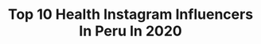 ---
title: Top 10 Health Instagram Influencers In Peru In 2020
description: >-
  Find top health Instagram influencers in Peru in 2020. Most popular hashtags: #yomequedoencasa #peru #quedateencasa #love.
platform: Instagram
profiles:
  - username: "andrea_almarzacerpa"
    fullname: >-
      Andrea Almarza
    location: "Peru"
    followers: 8586
    engagement: 1228
    commentsToLikes: 0.022657
    id: ck8t7wjili7d60j78hvg9rvy0
    verified: false
    hashtags: "#karateka, #kata, #strongereveryday, #trainning"
  - username: "mayasportsnfamily"
    fullname: >-
      Maya
    location: "Peru"
    followers: 7130
    engagement: 450
    commentsToLikes: 0.181614
    id: ck6tsak833obe0j71m0y7n545
    verified: false
    hashtags: "#lunatikavalentine, #primeroyo, #adolescentes, #sonlaselecciones"
  - username: "sebaslizar"
    fullname: >-
      Sebastian Lizarzaburu
    location: "Peru"
    followers: 710719
    engagement: 112
    commentsToLikes: 0.034248
    id: ck5zrcj62wbzb0i14n5zwo4x6
    verified: true
    hashtags: "#fitdad, #gympartner, #mequedoencasa, #daddysgirl"
  - username: "claudialb01"
    fullname: >-
      Maria Claudia Lastarria
    location: "Peru"
    followers: 461036
    engagement: 447
    commentsToLikes: 0.025407
    id: ck8tczb9i19h00j785npmxguo
    verified: false
    hashtags: "#morning, #quarantine, #combichallenge, #timba"
  - username: "healthy_pleasure"
    fullname: >-
      𝗦𝘆𝗹𝘃𝗶𝗮 𝗥𝗼𝗱𝗿𝗶𝗴𝘂𝗲𝘇 𝗩𝗲𝗹𝗲𝘇
    location: "Peru"
    followers: 44969
    engagement: 202
    commentsToLikes: 0.029373
    id: ck5zlrnnbl9gc0i14k1khb4zx
    verified: true
    hashtags: "#hotelroyalhoian, #vietnam, #seamossolidarios, #chinesenewyear2020"
  - username: "janetleyvany"
    fullname: >-
      Janet Leyva
    location: "Peru"
    followers: 16653
    engagement: 614
    commentsToLikes: 0.043512
    id: ck5zxhxk481jx0i14zxx3e88l
    verified: false
    hashtags: "#model, #latina, #summervibes, #monday"
  - username: "marinamoram"
    fullname: >-
      Marina Mora Montero 🐝
    location: "Peru"
    followers: 173965
    engagement: 86
    commentsToLikes: 0.022948
    id: ck5hrywiivpvq0i11n8dv8xbx
    verified: false
    hashtags: "#trujillo, #walakbar, #loveyourself, #teenmodel"
  - username: "nicolaspacheco94"
    fullname: >-
      Nicolas Pacheco OLY
    location: "Peru"
    followers: 9014
    engagement: 581
    commentsToLikes: 0.045065
    id: ck137d3ojay3p0i198x77jrt2
    verified: false
    hashtags: "#lovethis, #travelphotography, #travelling, #like"
  - username: "giulliana.barrios"
    fullname: >-
      Giulliana Barrios
    location: "Peru"
    followers: 91458
    engagement: 416
    commentsToLikes: 0.055624
    id: ck5zxgmtb7z960i14dqs4q0t8
    verified: true
    hashtags: "#brunella, #mathias, #burnergirls, #siempreregeasnuncainregeas"
  - username: "anahidec"
    fullname: >-
      Anahi De Cardenas
    location: "Peru"
    followers: 1301767
    engagement: 495
    commentsToLikes: 0.023158
    id: ck136ugug8blr0i190ili348o
    verified: true
    hashtags: "#deverdad, #zombieapocalypse, #seriouslytho, #ansiedad"
---